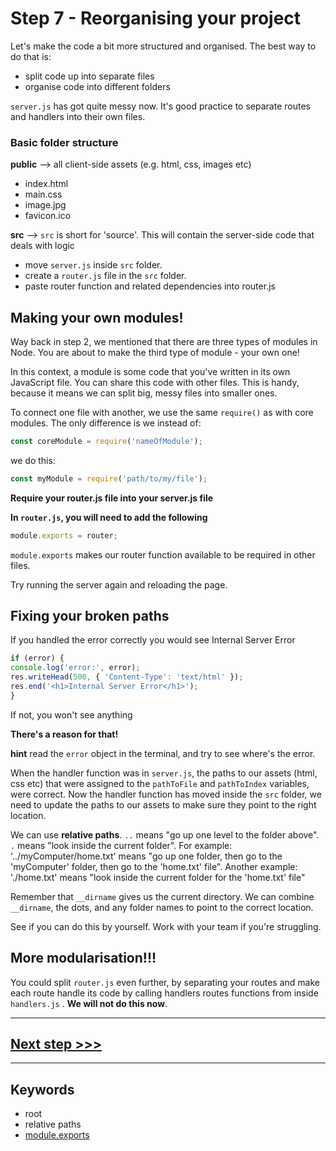 # Step 7 - Reorganising your project

Let's make the code a bit more structured and organised. The best way to do that is:

* split code up into separate files
* organise code into different folders

`server.js` has got quite messy now. It's good practice to separate routes and handlers into their own files.

### Basic folder structure

**public** --> all client-side assets (e.g. html, css, images etc)
* index.html
* main.css
* image.jpg
* favicon.ico

**src** --> `src` is short for 'source'. This will contain the server-side code that deals with logic

* move `server.js` inside `src` folder.
* create a `router.js` file in the `src` folder.
* paste router function and related dependencies into router.js


## Making your own modules!

Way back in step 2, we mentioned that there are three types of modules in Node. You are about to make the third type of module - your own one!

In this context, a module is some code that you've written in its own JavaScript file. You can share this code with other files. This is handy, because it means we can split big, messy files into smaller ones.

To connect one file with another, we use the same `require()` as with core modules. The only difference is we instead of:
```js
const coreModule = require('nameOfModule');
```

we do this:
```js
const myModule = require('path/to/my/file');
```

**Require your router.js file into your server.js file**


**In `router.js`, you will need to add the following**

```js
module.exports = router;
```

`module.exports` makes our router function available to be required in other files.

Try running the server again and reloading the page.

## Fixing your broken paths

If you handled the error correctly you would see Internal Server Error  

```js
if (error) {
console.log('error:', error);
res.writeHead(500, { 'Content-Type': 'text/html' });
res.end('<h1>Internal Server Error</h1>');
}
```

If not, you won't see anything

**There's a reason for that!**

**hint** read the `error` object in the terminal, and try to see where's the error.

When the handler function was in `server.js`, the paths to our assets (html, css etc) that were assigned to the `pathToFile` and `pathToIndex` variables, were correct. Now the handler function has moved inside the `src` folder, we need to update the paths to our assets to make sure they point to the right location.

We can use **relative paths**. `..` means "go up one level to the folder above".  `.` means "look inside the current folder". For example: '../myComputer/home.txt' means "go up one folder, then go to the 'myComputer' folder, then go to the 'home.txt' file". Another example: './home.txt' means "look inside the current folder for the 'home.txt' file"

Remember that `__dirname` gives us the current directory. We can combine `__dirname`, the dots, and any folder names to point to the correct location.

See if you can do this by yourself. Work with your team if you're struggling.


## More modularisation!!!

You could split `router.js` even further, by separating your routes and make each route handle its code by calling handlers routes functions from inside `handlers.js` . **We will not do this now**.

---

## [**Next step >>>**](step08.md)

---
## Keywords
* root
* relative paths
* [module.exports](http://www.sitepoint.com/understanding-module-exports-exports-node-js/)
